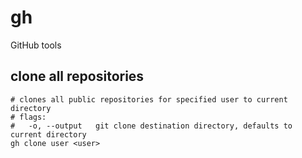 # gh
GitHub tools

## clone all repositories

```shell
# clones all public repositories for specified user to current directory
# flags:
#   -o, --output   git clone destination directory, defaults to current directory
gh clone user <user>
```
